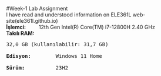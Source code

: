 #Week-1 Lab Assignment  
I have read and understood information on ELE361L web-site(ele361l.github.io)  
**İşlemci:**&nbsp;&nbsp;&nbsp;&nbsp;&nbsp;&nbsp;&nbsp;&nbsp;&nbsp;12th Gen Intel(R) Core(TM) i7-12800H 2.40 GHz  
**Takılı RAM:**<pre>32,0 GB (kullanılabilir: 31,7 GB)  
**Edisyon:**&nbsp;&nbsp;&nbsp;&nbsp;&nbsp;&nbsp;&nbsp;&nbsp;Windows 11 Home   
**Sürüm:**&nbsp;&nbsp;&nbsp;&nbsp;&nbsp;&nbsp;&nbsp;&nbsp;&nbsp;&nbsp;23H2  

